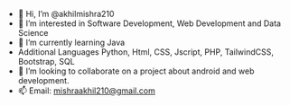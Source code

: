 - 👋 Hi, I’m @akhilmishra210
- 👀 I’m interested in Software Development, Web Development and Data Science
- 🌱 I’m currently learning Java
-  Additional Languages Python, Html, CSS, Jscript, PHP, TailwindCSS, Bootstrap, SQL 
- 💞️ I’m looking to collaborate on a project about android and web development.
- 📫 Email: mishraakhil210@gmail.com

<!---
akhilmishra210/akhilmishra210 is a ✨ special ✨ repository because its `README.md` (this file) appears on your GitHub profile.
You can click the Preview link to take a look at your changes.
--->
